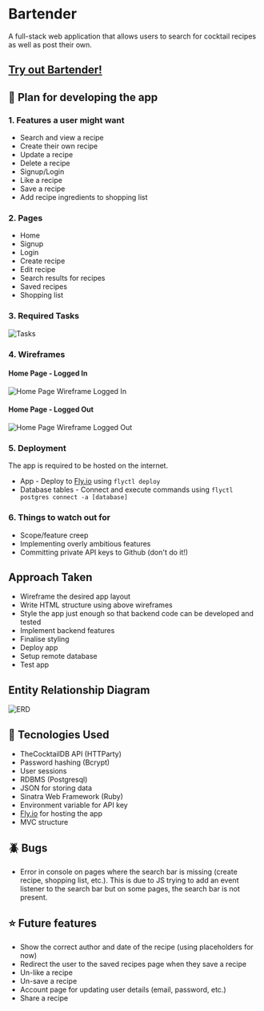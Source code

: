 # Bartender
A full-stack web application that allows users to search for cocktail recipes as well as post their own.
## [Try out Bartender!](https://bartender.fly.dev/)
## :blue_book: Plan for developing the app
### 1. Features a user might want
* Search and view a recipe
* Create their own recipe
* Update a recipe
* Delete a recipe
* Signup/Login
* Like a recipe
* Save a recipe
* Add recipe ingredients to shopping list
### 2. Pages
* Home
* Signup
* Login
* Create recipe
* Edit recipe
* Search results for recipes
* Saved recipes
* Shopping list
### 3. Required Tasks
![Tasks](https://github.com/sakalmon/bartender/blob/main/Tasks.png)
### 4. Wireframes
#### Home Page - Logged In
![Home Page Wireframe Logged In](https://github.com/sakalmon/bartender/blob/main/Wireframe-Home-Page-Logged-In.png)
#### Home Page - Logged Out
![Home Page Wireframe Logged Out](https://github.com/sakalmon/bartender/blob/main/Wireframe-Home-Page-Logged-Out.png)
### 5. Deployment
The app is required to be hosted on the internet.
* App - Deploy to [Fly.io](https://fly.io/) using `flyctl deploy`
* Database tables - Connect and execute commands using `flyctl postgres connect -a [database]`
### 6. Things to watch out for
* Scope/feature creep
* Implementing overly ambitious features
* Committing private API keys to Github (don't do it!)
## Approach Taken
* Wireframe the desired app layout
* Write HTML structure using above wireframes
* Style the app just enough so that backend code can be developed and tested
* Implement backend features
* Finalise styling
* Deploy app
* Setup remote database
* Test app
## Entity Relationship Diagram
![ERD](https://github.com/sakalmon/bartender/blob/main/entity-relationship-diagram.png?raw=true)
## :rocket: Tecnologies Used
* TheCocktailDB API (HTTParty)
* Password hashing (Bcrypt)
* User sessions
* RDBMS (Postgresql)
* JSON for storing data
* Sinatra Web Framework (Ruby)
* Environment variable for API key
* [Fly.io](https://fly.io/) for hosting the app
* MVC structure
## :beetle: Bugs
* Error in console on pages where the search bar is missing (create recipe, shopping list, etc.). This is due to JS trying to add an event listener to the search bar but on some pages, the search bar is not present.
## :star: Future features
* Show the correct author and date of the recipe (using placeholders for now)
* Redirect the user to the saved recipes page when they save a recipe
* Un-like a recipe
* Un-save a recipe
* Account page for updating user details (email, password, etc.)
* Share a recipe
